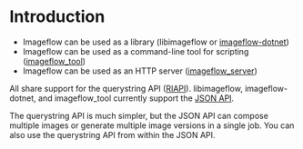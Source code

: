# Introduction

* Imageflow can be used as a library (libimageflow or [imageflow-dotnet](https://github.com/imazen/imageflow-dotnet))
* Imageflow can be used as a command-line tool for scripting ([imageflow_tool](imageflow_tool.md))
* Imageflow can be used as an HTTP server ([imageflow_server](imageflow_server.md))

All share support for the querystring API ([RIAPI](querystring/introduction.md)). 
libimageflow, imageflow-dotnet, and imageflow_tool currently support the [JSON API](json/introduction.md).

The querystring API is much simpler, but the JSON API can compose multiple images or generate multiple image 
versions in a single job. You can also use the querystring API from within the JSON API. 




